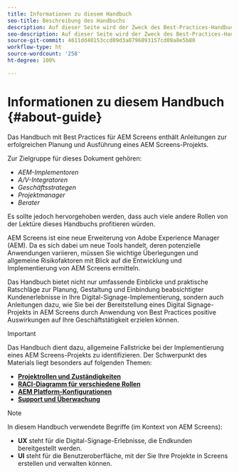 ```yaml
---
title: Informationen zu diesem Handbuch
seo-title: Beschreibung des Handbuchs
description: Auf dieser Seite wird der Zweck des Best-Practices-Handbuchs beschrieben.
seo-description: Auf dieser Seite wird der Zweck des Best-Practices-Handbuchs beschrieben.
source-git-commit: 4611dd40153ccd09d3a0796093157cd09a8e5b80
workflow-type: ht
source-wordcount: '258'
ht-degree: 100%

---
```



# Informationen zu diesem Handbuch {#about-guide}

Das Handbuch mit Best Practices für AEM Screens enthält Anleitungen zur erfolgreichen Planung und Ausführung eines AEM Screens-Projekts.

Zur Zielgruppe für dieses Dokument gehören:

* *AEM-Implementoren*
* *A/V-Integratoren*
* *Geschäftsstrategen*
* *Projektmanager*
* *Berater*

Es sollte jedoch hervorgehoben werden, dass auch viele andere Rollen von der Lektüre dieses Handbuchs profitieren würden.

AEM Screens ist eine neue Erweiterung von Adobe Experience Manager (AEM). Da es sich dabei um neue Tools handelt, deren potenzielle Anwendungen variieren, müssen Sie wichtige Überlegungen und allgemeine Risikofaktoren mit Blick auf die Entwicklung und Implementierung von AEM Screens ermitteln.

Das Handbuch bietet nicht nur umfassende Einblicke und praktische Ratschläge zur Planung, Gestaltung und Einbindung beabsichtigter Kundenerlebnisse in Ihre Digital-Signage-Implementierung, sondern auch Anleitungen dazu, wie Sie bei der Bereitstellung eines Digital Signage-Projekts in AEM Screens durch Anwendung von Best Practices positive Auswirkungen auf Ihre Geschäftstätigkeit erzielen können.

>[!IMPORTANT]
>
> Das Handbuch dient dazu, allgemeine Fallstricke bei der Implementierung eines AEM Screens-Projekts zu identifizieren. Der Schwerpunkt des Materials liegt besonders auf folgenden Themen:
>
> * **[Projektrollen und Zuständigkeiten](roles-responsibilities.md)**
> * **[RACI-Diagramm für verschiedene Rollen](roles-responsibilities.md#raci-chart)**
> * **[AEM Platform-Konfigurationen](aem-platform-configurations.md)**
> * **[Support und Überwachung](support-monitoring.md)**


>[!NOTE]
>
> In diesem Handbuch verwendete Begriffe (im Kontext von AEM Screens):
>
> * **UX** steht für die Digital-Signage-Erlebnisse, die Endkunden bereitgestellt werden.
> * **UI** steht für die Benutzeroberfläche, mit der Sie Ihre Projekte in Screens erstellen und verwalten können.

